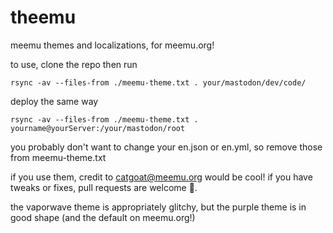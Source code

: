 # theemu
meemu themes and localizations, for meemu.org!


to use, clone the repo then run

`rsync -av --files-from ./meemu-theme.txt . your/mastodon/dev/code/`

deploy the same way

`rsync -av --files-from ./meemu-theme.txt . yourname@yourServer:/your/mastodon/root`


you probably don't want to change your en.json or en.yml, so remove those from meemu-theme.txt 

if you use them, credit to catgoat@meemu.org would be cool! if you have tweaks or fixes, pull requests are welcome 💜. 

the vaporwave theme is appropriately glitchy, but the purple theme is in good shape (and the default on meemu.org!)
